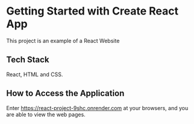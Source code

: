 # Getting Started with Create React App

This project is an example of a React Website

## Tech Stack

React, HTML and CSS.

## How to Access the Application

Enter https://react-project-9shc.onrender.com at your browsers, and you are able to view the web pages.